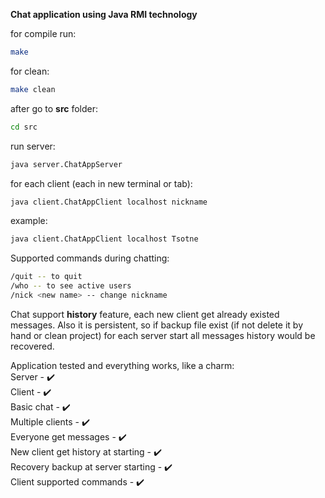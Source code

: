 **Chat application using Java RMI technology**

for compile run:
```bash
make
```

for clean:
```bash 
make clean
```

after go to **src** folder:
```bash
cd src
```

run server:
```bash
java server.ChatAppServer
```

for each client (each in new terminal or tab):
```bash
java client.ChatAppClient localhost nickname
```
example:
```bash
java client.ChatAppClient localhost Tsotne
```

Supported commands during chatting:
```bash
/quit -- to quit 
/who -- to see active users 
/nick <new name> -- change nickname
```

Chat support **history** feature, each new client get already existed messages. Also it is persistent, so if backup file exist (if not delete it by hand or clean project) for each server start all messages history would be recovered.


Application tested and everything works, like a charm:  
Server - :heavy_check_mark:  
Client - :heavy_check_mark:  
Basic chat - :heavy_check_mark:  
Multiple clients - :heavy_check_mark:  
Everyone get messages - :heavy_check_mark:  
New client get history at starting - :heavy_check_mark:  
Recovery backup at server starting - :heavy_check_mark:  
Client supported commands - :heavy_check_mark:  
